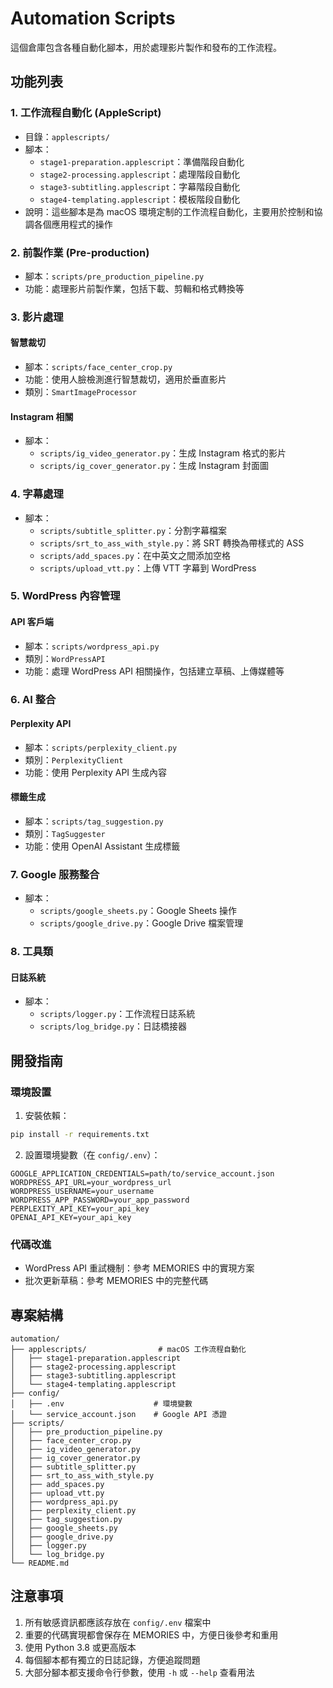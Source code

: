 # Automation Scripts

這個倉庫包含各種自動化腳本，用於處理影片製作和發布的工作流程。

## 功能列表

### 1. 工作流程自動化 (AppleScript)
- 目錄：`applescripts/`
- 腳本：
  - `stage1-preparation.applescript`：準備階段自動化
  - `stage2-processing.applescript`：處理階段自動化
  - `stage3-subtitling.applescript`：字幕階段自動化
  - `stage4-templating.applescript`：模板階段自動化
- 說明：這些腳本是為 macOS 環境定制的工作流程自動化，主要用於控制和協調各個應用程式的操作

### 2. 前製作業 (Pre-production)
- 腳本：`scripts/pre_production_pipeline.py`
- 功能：處理影片前製作業，包括下載、剪輯和格式轉換等

### 3. 影片處理
#### 智慧裁切
- 腳本：`scripts/face_center_crop.py`
- 功能：使用人臉檢測進行智慧裁切，適用於垂直影片
- 類別：`SmartImageProcessor`

#### Instagram 相關
- 腳本：
  - `scripts/ig_video_generator.py`：生成 Instagram 格式的影片
  - `scripts/ig_cover_generator.py`：生成 Instagram 封面圖

### 4. 字幕處理
- 腳本：
  - `scripts/subtitle_splitter.py`：分割字幕檔案
  - `scripts/srt_to_ass_with_style.py`：將 SRT 轉換為帶樣式的 ASS
  - `scripts/add_spaces.py`：在中英文之間添加空格
  - `scripts/upload_vtt.py`：上傳 VTT 字幕到 WordPress

### 5. WordPress 內容管理
#### API 客戶端
- 腳本：`scripts/wordpress_api.py`
- 類別：`WordPressAPI`
- 功能：處理 WordPress API 相關操作，包括建立草稿、上傳媒體等

### 6. AI 整合
#### Perplexity API
- 腳本：`scripts/perplexity_client.py`
- 類別：`PerplexityClient`
- 功能：使用 Perplexity API 生成內容

#### 標籤生成
- 腳本：`scripts/tag_suggestion.py`
- 類別：`TagSuggester`
- 功能：使用 OpenAI Assistant 生成標籤

### 7. Google 服務整合
- 腳本：
  - `scripts/google_sheets.py`：Google Sheets 操作
  - `scripts/google_drive.py`：Google Drive 檔案管理

### 8. 工具類
#### 日誌系統
- 腳本：
  - `scripts/logger.py`：工作流程日誌系統
  - `scripts/log_bridge.py`：日誌橋接器

## 開發指南

### 環境設置
1. 安裝依賴：
```bash
pip install -r requirements.txt
```

2. 設置環境變數（在 `config/.env`）：
```
GOOGLE_APPLICATION_CREDENTIALS=path/to/service_account.json
WORDPRESS_API_URL=your_wordpress_url
WORDPRESS_USERNAME=your_username
WORDPRESS_APP_PASSWORD=your_app_password
PERPLEXITY_API_KEY=your_api_key
OPENAI_API_KEY=your_api_key
```

### 代碼改進
- WordPress API 重試機制：參考 MEMORIES 中的實現方案
- 批次更新草稿：參考 MEMORIES 中的完整代碼

## 專案結構
```
automation/
├── applescripts/                # macOS 工作流程自動化
│   ├── stage1-preparation.applescript
│   ├── stage2-processing.applescript
│   ├── stage3-subtitling.applescript
│   └── stage4-templating.applescript
├── config/
│   ├── .env                    # 環境變數
│   └── service_account.json    # Google API 憑證
├── scripts/
│   ├── pre_production_pipeline.py
│   ├── face_center_crop.py
│   ├── ig_video_generator.py
│   ├── ig_cover_generator.py
│   ├── subtitle_splitter.py
│   ├── srt_to_ass_with_style.py
│   ├── add_spaces.py
│   ├── upload_vtt.py
│   ├── wordpress_api.py
│   ├── perplexity_client.py
│   ├── tag_suggestion.py
│   ├── google_sheets.py
│   ├── google_drive.py
│   ├── logger.py
│   └── log_bridge.py
└── README.md
```

## 注意事項
1. 所有敏感資訊都應該存放在 `config/.env` 檔案中
2. 重要的代碼實現都會保存在 MEMORIES 中，方便日後參考和重用
3. 使用 Python 3.8 或更高版本
4. 每個腳本都有獨立的日誌記錄，方便追蹤問題
5. 大部分腳本都支援命令行參數，使用 `-h` 或 `--help` 查看用法
